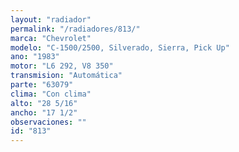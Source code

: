 ```yaml
---
layout: "radiador"
permalink: "/radiadores/813/"
marca: "Chevrolet"
modelo: "C-1500/2500, Silverado, Sierra, Pick Up"
ano: "1983"
motor: "L6 292, V8 350"
transmision: "Automática"
parte: "63079"
clima: "Con clima"
alto: "28 5/16"
ancho: "17 1/2"
observaciones: ""
id: "813"
---
```


